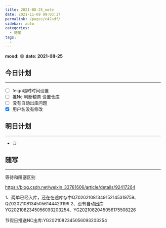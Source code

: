 ```yaml
---
title: 2021-08-25_note
date: 2021-11-09 09:03:17
permalink: /pages/c42adf/
sidebar: auto
categories:
  - 随笔
tags:
  - 
---
```

**mood:** :smile:  																		**date: 2021-08-25**  
## 今日计划  
------
- [ ]  feign超时时间设置
- [ ]  推Nc 判断粮票 设置仓库
- [ ]  没有自动出库问题
- [x]  用户名没有修改
## 明日计划  
------
- [ ]  
## 随写 
------



等待和阻塞区别

https://blog.csdn.net/weixin_33781606/article/details/92417264

1、两单已经入库，还在在途库存中QZ02021081349152145319759、QZ02021081345056144423199
2、没有自动出库YG2021082345056093203254、YG2021082045056175508226 



 节假日推送NC出库:YG2021082345056093203254